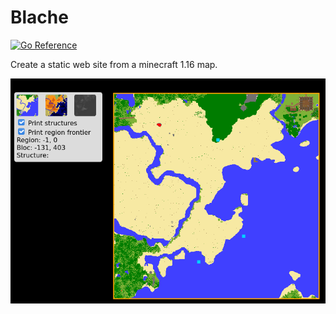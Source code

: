 # Blache

[![Go Reference](https://pkg.go.dev/badge/github.com/HuguesGuilleus/blache.svg)](https://pkg.go.dev/github.com/HuguesGuilleus/blache)

Create a static web site from a minecraft 1.16 map.

![Example](https://github.com/HuguesGuilleus/blache/blob/master/capture.png?raw=true)

